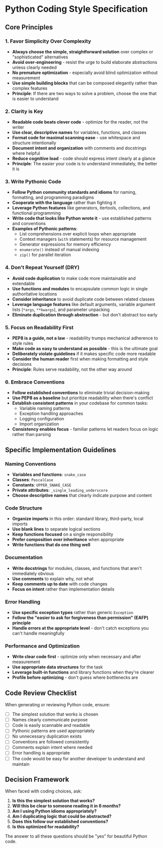 # Python Coding Style Specification

## Core Principles

### 1. Favor Simplicity Over Complexity
- **Always choose the simple, straightforward solution** over complex or "sophisticated" alternatives
- **Avoid over-engineering** - resist the urge to build elaborate abstractions unless clearly needed
- **No premature optimization** - especially avoid blind optimization without measurement
- **Use simple building blocks** that can be composed elegantly rather than complex features
- **Principle**: If there are two ways to solve a problem, choose the one that is easier to understand

### 2. Clarity is Key
- **Readable code beats clever code** - optimize for the reader, not the writer
- **Use clear, descriptive names** for variables, functions, and classes
- **Format code for maximal scanning ease** - use whitespace and structure intentionally
- **Document intent and organization** with comments and docstrings where helpful
- **Reduce cognitive load** - code should express intent clearly at a glance
- **Principle**: The easier your code is to understand immediately, the better it is

### 3. Write Pythonic Code
- **Follow Python community standards and idioms** for naming, formatting, and programming paradigms
- **Cooperate with the language** rather than fighting it
- **Leverage Python features** like generators, itertools, collections, and functional programming
- **Write code that looks like Python wrote it** - use established patterns and conventions
- **Examples of Pythonic patterns**:
  - List comprehensions over explicit loops when appropriate
  - Context managers (`with` statements) for resource management
  - Generator expressions for memory efficiency
  - `enumerate()` instead of manual indexing
  - `zip()` for parallel iteration

### 4. Don't Repeat Yourself (DRY)
- **Avoid code duplication** to make code more maintainable and extendable
- **Use functions and modules** to encapsulate common logic in single authoritative locations
- **Consider inheritance** to avoid duplicate code between related classes
- **Leverage language features** like default arguments, variable argument lists (`*args`, `**kwargs`), and parameter unpacking
- **Eliminate duplication through abstraction** - but don't abstract too early

### 5. Focus on Readability First
- **PEP8 is a guide, not a law** - readability trumps mechanical adherence to style rules
- **Make code as easy to understand as possible** - this is the ultimate goal
- **Deliberately violate guidelines** if it makes specific code more readable
- **Consider the human reader** first when making formatting and style decisions
- **Principle**: Rules serve readability, not the other way around

### 6. Embrace Conventions
- **Follow established conventions** to eliminate trivial decision-making
- **Use PEP8 as a baseline** but prioritize readability when there's conflict
- **Establish consistent patterns** in your codebase for common tasks:
  - Variable naming patterns
  - Exception handling approaches
  - Logging configuration
  - Import organization
- **Consistency enables focus** - familiar patterns let readers focus on logic rather than parsing

## Specific Implementation Guidelines

### Naming Conventions
- **Variables and functions**: `snake_case`
- **Classes**: `PascalCase`
- **Constants**: `UPPER_SNAKE_CASE`
- **Private attributes**: `_single_leading_underscore`
- **Choose descriptive names** that clearly indicate purpose and content

### Code Structure
- **Organize imports** in this order: standard library, third-party, local imports
- **Use blank lines** to separate logical sections
- **Keep functions focused** on a single responsibility
- **Prefer composition over inheritance** when appropriate
- **Write functions that do one thing well**

### Documentation
- **Write docstrings** for modules, classes, and functions that aren't immediately obvious
- **Use comments** to explain why, not what
- **Keep comments up to date** with code changes
- **Focus on intent** rather than implementation details

### Error Handling
- **Use specific exception types** rather than generic `Exception`
- **Follow the "easier to ask for forgiveness than permission" (EAFP) principle**
- **Handle errors at the appropriate level** - don't catch exceptions you can't handle meaningfully

### Performance and Optimization
- **Write clear code first** - optimize only when necessary and after measurement
- **Use appropriate data structures** for the task
- **Leverage built-in functions** and library functions when they're clearer
- **Profile before optimizing** - don't guess where bottlenecks are

## Code Review Checklist

When generating or reviewing Python code, ensure:
- [ ] The simplest solution that works is chosen
- [ ] Names clearly communicate purpose
- [ ] Code is easily scannable and readable
- [ ] Pythonic patterns are used appropriately
- [ ] No unnecessary duplication exists
- [ ] Conventions are followed consistently
- [ ] Comments explain intent where needed
- [ ] Error handling is appropriate
- [ ] The code would be easy for another developer to understand and maintain

## Decision Framework

When faced with coding choices, ask:
1. **Is this the simplest solution that works?**
2. **Will this be clear to someone reading it in 6 months?**
3. **Am I using Python idioms appropriately?**
4. **Am I duplicating logic that could be abstracted?**
5. **Does this follow our established conventions?**
6. **Is this optimized for readability?**

The answer to all these questions should be "yes" for beautiful Python code.
